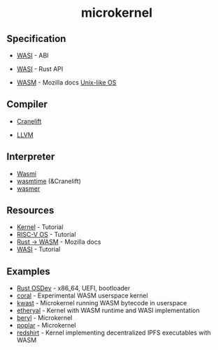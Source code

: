<div align="center">
<h1>microkernel</h1>
</div>

## Specification
- [WASI](https://github.com/WebAssembly/WASI) - ABI

- [WASI](https://github.com/bytecodealliance/wasi) - Rust API

- [WASM](https://developer.mozilla.org/en-US/docs/WebAssembly#api_reference) - Mozilla docs
[Unix-like OS](http://scialex.github.io/reenix.pdf)

## Compiler
- [Cranelift](https://github.com/bytecodealliance/wasmtime/tree/main/cranelift)

- [LLVM](https://surma.dev/things/c-to-webassembly)

## Interpreter
- [Wasmi](https://github.com/wasmi-labs/wasmi)
- [wasmtime](https://github.com/bytecodealliance/wasmtime) (&Cranelift)
- [wasmer](https://github.com/wasmerio/wasmer)

## Resources
- [Kernel](https://os.phil-opp.com/minimal-rust-kernel) - Tutorial
- [RISC-V OS](https://osblog.stephenmarz.com) - Tutorial
- [Rust -> WASM](https://developer.mozilla.org/en-US/docs/WebAssembly/Rust_to_wasm) - Mozilla docs
- [WASI](https://github.com/bytecodealliance/wasmtime/blob/main/docs/WASI-tutorial.md) - Tutorial

## Examples
- [Rust OSDev](https://github.com/rust-osdev) - x86_64, UEFI, bootloader
- [coral](https://github.com/CharlyCst/coral) - Experimental WASM userspace kernel
- [kwast](https://github.com/kwast-os/kwast) - Microkernel running WASM bytecode in userspace
- [etheryal](https://github.com/KernelFreeze/etheryal-kernel) - Kernel with WASM runtime and WASI implementation
- [beryl](https://github.com/falkor11/Beryl) - Microkernel
- [poplar](https://github.com/IsaacWoods/poplar) - Microkernel
- [redshirt](https://github.com/tomaka/redshirt) - Kernel implementing decentralized IPFS executables with WASM
